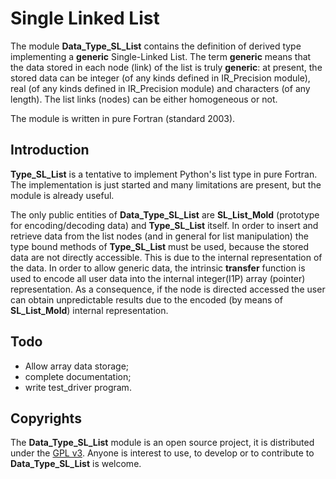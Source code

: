 Single Linked List
==================

The module __Data\_Type\_SL\_List__ contains the definition of derived type implementing a __generic__ Single-Linked List. The term __generic__ means that the data stored in each node (link) of the list is truly __generic__: at present, the stored data can be integer (of any kinds defined in IR\_Precision module), real (of any kinds defined in IR\_Precision module) and characters (of any length). The list links (nodes) can be either homogeneous or not.

The module is written in pure Fortran (standard 2003).

Introduction
------------

__Type\_SL\_List__ is a tentative to implement Python's list type in pure Fortran. The implementation is just started and many limitations are present, but the module is already useful.

The only public entities of __Data\_Type\_SL\_List__  are __SL\_List\_Mold__ (prototype for encoding/decoding data) and __Type\_SL\_List__ itself. In order to insert and retrieve data from the list nodes (and in general for list manipulation) the type bound methods of __Type\_SL\_List__ must be used, because the stored data are not directly accessible. This is due to the internal representation of the data. In order to allow generic data, the intrinsic __transfer__ function is used to encode all user data into the internal integer(I1P) array (pointer) representation. As a consequence, if the node is directed accessed the user can obtain unpredictable results due to the encoded (by means of __SL\_List\_Mold__) internal representation.

Todo
----

- Allow array data storage;
- complete documentation;
- write test\_driver program.


Copyrights
----------

The __Data\_Type\_SL\_List__ module is an open source project, it is distributed under the [GPL v3](http://www.gnu.org/licenses/gpl-3.0.html). Anyone is interest to use, to develop or to contribute to __Data\_Type\_SL\_List__ is welcome.
